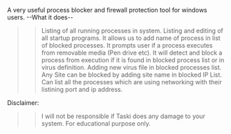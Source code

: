 A very useful process blocker and firewall protection tool for windows users.
--What it does--
>>Listing of all running processes in system.
>>Listing and editing of all startup programs.
>>It allows us to add name of process in list of blocked processes.
>>It prompts user if a process executes from removable media (Pen drive etc).
>>It will detect and block a process from execution if it is found in blocked process list or in virus definition.
>>Adding new virus file in blocked processes list.
>>Any Site can be blocked by adding site name in blocked IP List.
>>Can list all the processes which are using networking with their listining port and ip address.

Disclaimer:
>>I will not be responsible if Taski does any damage to your system.
>>For educational purpose only.